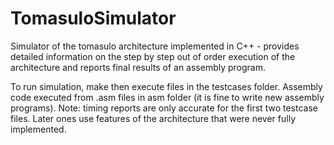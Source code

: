 # TomasuloSimulator
Simulator of the tomasulo architecture implemented in C++ - provides detailed information on the 
step by step out of order execution of the architecture and reports final results of an assembly program. 

To run simulation, make then execute files in the testcases folder. Assembly code executed from .asm files in asm folder (it is fine to
write new assembly programs).
Note: timing reports are only accurate for the first two testcase files. Later ones use features of the architecture that were 
never fully implemented.
